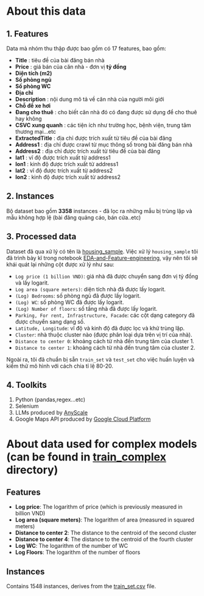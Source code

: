 # About this data
## 1. Features
Data mà nhóm thu thập được bao gồm có 17 features, bao gồm:
- **Title** : tiêu đề của bài đăng bán nhà
- **Price** : giá bán của căn nhà - đơn vị **tỷ đồng**
- **Diện tích (m2)**
- **Số phòng ngủ**
- **Số phòng WC**
- **Địa chỉ**
- **Description** : nội dung mô tả về căn nhà của người môi giới
- **Chỗ để xe hơi**
- **Đang cho thuê** : cho biết căn nhà đó có đang được sử dụng để cho thuê hay không
- **CSVC xung quanh** : các tiện ích như trường học, bệnh viện, trung tâm thương mại...etc
- **ExtractedTitle** : địa chỉ được trích xuất từ tiêu đề của bài đăng
- **Address1** : địa chỉ được crawl từ mục thông số trong bài đăng bán nhà
- **Address2** : địa chỉ được trích xuất từ tiêu đề của bài đăng
- **lat1** : vĩ độ được trích xuất từ address1 
- **lon1** : kinh độ được trích xuất từ address1
- **lat2** : vĩ độ được trích xuất từ address2 
- **lon2** : kinh độ được trích xuất từ address2 

## 2. Instances
Bộ dataset bao gồm **3358** instances - đã lọc ra những mẫu bị trùng lặp và mẫu không hợp lệ (bài đăng quảng cáo, bán cửa..etc)

## 3. Processed data
Dataset đã qua xử lý có tên là [housing_sample](https://github.com/tandao0909/intro-to-ds-project/blob/main/data/housing_sample.csv). Việc xử lý `housing_sample` tôi đã trình bày kĩ trong notebook [EDA-and-Feature-engineering](https://github.com/tandao0909/intro-to-ds-project/blob/main/EDA_FE/EDA-and-Feature-engineering.ipynb), vậy nên tôi sẽ khái quát lại những cột được xử lý như sau:
+ `Log price (1 billion VND)`: giá nhà đã được chuyển sang đơn vị tỷ đồng và lấy logarit.
+ `Log area (square meters)`: diện tích nhà đã được lấy logarit.
+ `(Log) Bedrooms`: số phòng ngủ đã được lấy logarit.
+ `(Log) WC`: số phòng WC đã được lấy logarit.
+ `(Log) Number of floors`: số tầng nhà đã được lấy logarit.
+ `Parking, For rent, Infrastructure, Facade`: các cột dạng category đã được chuyển sang dạng số.
+ `Latitude, Longitude`: vĩ độ và kinh độ đã được lọc và khử trùng lặp.
+ `Cluster`: nhà thuộc cluster nào (được phân loại dựa trên vị trí của nhà).
+ `Distance to center 0`: khoảng cách từ nhà đến trung tâm của cluster 1.
+ `Distance to center 1`: khoảng cách từ nhà đến trung tâm của cluster 2.

Ngoài ra, tôi đã chuẩn bị sẵn `train_set` và `test_set` cho việc huấn luyện và kiểm thử mô hình với cách chia tỉ lệ 80-20.

## 4. Toolkits
1. Python (pandas,regex...etc)
2. Selenium
3. LLMs produced by [AnyScale](https://www.anyscale.com/)
4. Google Maps API produced by [Google Cloud Platform](https://cloud.google.com/?_gl=1*r24ouv*_up*MQ..&gclid=667652e9cf68194ded6b3488bfd2ad4c&gclsrc=3p.ds)

# About data used for complex models (can be found in [train_complex](../train_complex/) directory)
## Features
- **Log price**: The logarithm of price (which is previously measured in billion VND)
- **Log area (square meters)**: The logarithm of area (measured in squared meters)
- **Distance to center 2**: The distance to the centroid of the second cluster
- **Distance to center 4**: The distance to the centroid of the fourth cluster
- **Log WC**: The logarithm of the number of WC
- **Log Floors**: The logarithm of the number of floors
## Instances
Contains 1548 instances, derives from the [train_set.csv](./train_set.csv) file.
